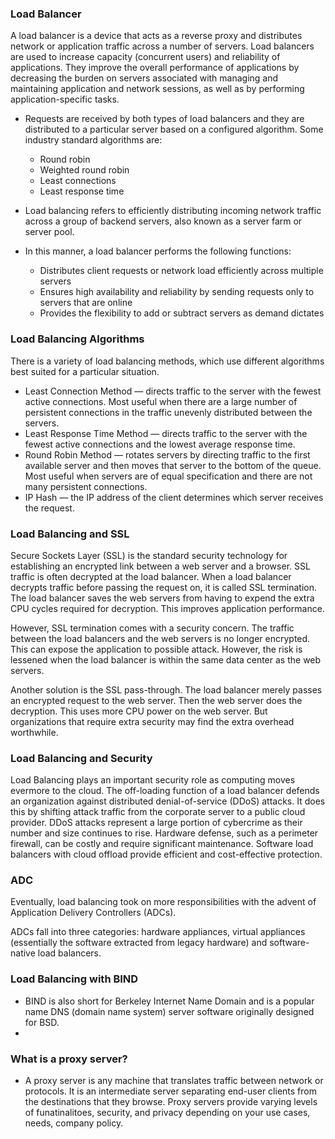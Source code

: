 ### Load Balancer 
A load balancer is a device that acts as a reverse proxy and distributes network or application traffic across a number of servers. Load balancers are used to increase capacity (concurrent users) and reliability of applications. They improve the overall performance of applications by decreasing the burden on servers associated with managing and maintaining application and network sessions, as well as by performing application-specific tasks.

- Requests are received by both types of load balancers and they are distributed to a particular server based on a configured algorithm. Some industry standard algorithms are:
	- Round robin
	- Weighted round robin
	- Least connections
	- Least response time

- Load balancing refers to efficiently distributing incoming network traffic across a group of backend servers, also known as a server farm or server pool.



- In this manner, a load balancer performs the following functions:
	- Distributes client requests or network load efficiently across multiple servers
	- Ensures high availability and reliability by sending requests only to servers that are online
	- Provides the flexibility to add or subtract servers as demand dictates



### Load Balancing Algorithms
There is a variety of load balancing methods, which use different algorithms best suited for a particular situation.

- Least Connection Method — directs traffic to the server with the fewest active connections. Most useful when there are a large number of persistent connections in the traffic unevenly distributed between the servers.
- Least Response Time Method — directs traffic to the server with the fewest active connections and the lowest average response time.
- Round Robin Method — rotates servers by directing traffic to the first available server and then moves that server to the bottom of the queue. Most useful when servers are of equal specification and there are not many persistent connections.
- IP Hash — the IP address of the client determines which server receives the request.


### Load Balancing and SSL 
Secure Sockets Layer (SSL) is the standard security technology for establishing an encrypted link between a web server and a browser. SSL traffic is often decrypted at the load balancer. When a load balancer decrypts traffic before passing the request on, it is called SSL termination. The load balancer saves the web servers from having to expend the extra CPU cycles required for decryption. This improves application performance.

However, SSL termination comes with a security concern. The traffic between the load balancers and the web servers is no longer encrypted. This can expose the application to possible attack. However, the risk is lessened when the load balancer is within the same data center as the web servers.

Another solution is the SSL pass-through. The load balancer merely passes an encrypted request to the web server. Then the web server does the decryption. This uses more CPU power on the web server. But organizations that require extra security may find the extra overhead worthwhile.


### Load Balancing and Security
Load Balancing plays an important security role as computing moves evermore to the cloud. The off-loading function of a load balancer defends an organization against distributed denial-of-service (DDoS) attacks. It does this by shifting attack traffic from the corporate server to a public cloud provider. DDoS attacks represent a large portion of cybercrime as their number and size continues to rise. Hardware defense, such as a perimeter firewall, can be costly and require significant maintenance. Software load balancers with cloud offload provide efficient and cost-effective protection.


### ADC
Eventually, load balancing took on more responsibilities with the advent of Application Delivery Controllers (ADCs). 

ADCs fall into three categories: hardware appliances, virtual appliances (essentially the software extracted from legacy hardware) and software-native load balancers. 



### Load Balancing with BIND 
- BIND is also short for Berkeley Internet Name Domain and is a popular name DNS (domain name system) server software originally designed for BSD.
-  





### What is a proxy server?
-  A proxy server is any machine that translates traffic between network or protocols. 
It is an intermediate server separating end-user clients from the destinations that
they browse. Proxy servers provide varying levels of funatinalitoes, security, and 
privacy depending on your use cases, needs, company policy. 

